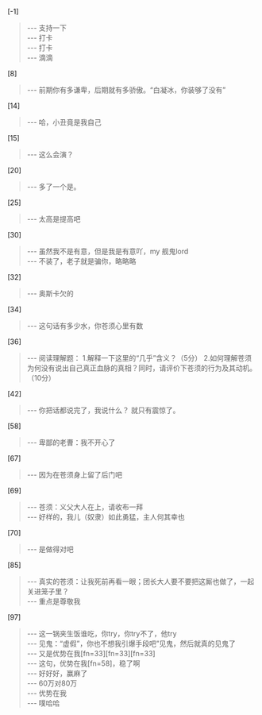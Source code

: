 
[-1] 
>--- 支持一下<br>
>--- 打卡<br>
>--- 打卡<br>
>--- 滴滴<br>

[8] 
>--- 前期你有多谦卑，后期就有多骄傲。“白凝冰，你装够了没有”<br>

[14] 
>--- 哈，小丑竟是我自己<br>

[15] 
>--- 这么会演？<br>

[20] 
>--- 多了一个是。<br>

[25] 
>--- 太高是提高吧<br>

[30] 
>--- 虽然我不是有意，但是我是有意吖，my 舰鬼lord<br>
>--- 不装了，老子就是骗你，略略略<br>

[32] 
>--- 奥斯卡欠的<br>

[34] 
>--- 这句话有多少水，你苍须心里有数<br>

[36] 
>--- 阅读理解题：
1.解释一下这里的“几乎”含义？（5分）
2.如何理解苍须为何没有说出自己真正血脉的真相？同时，请评价下苍须的行为及其动机。（10分）<br>

[42] 
>--- 你把话都说完了，我说什么？
就只有震惊了。<br>

[58] 
>--- 卑鄙的老曹：我不开心了<br>

[67] 
>--- 因为在苍须身上留了后门吧<br>

[69] 
>--- 苍须：义父大人在上，请收布一拜<br>
>--- 好样的，我儿（奴隶）如此勇猛，主人何其幸也<br>

[70] 
>--- 是做得对吧<br>

[85] 
>--- 真实的苍须：让我死前再看一眼；团长大人要不要把这厮也做了，一起关进笼子里？<br>
>--- 重点是尊敬我<br>

[97] 
>--- 这一锅夹生饭谁吃，你try，你try不了，他try<br>
>--- 见鬼：“虚假”，你也不想我引爆手段吧”见鬼，然后就真的见鬼了<br>
>--- 又是优势在我[fn=33][fn=33][fn=33]<br>
>--- 这句，优势在我[fn=58]，稳了啊<br>
>--- 好好好，赢麻了<br>
>--- 60万对80万<br>
>--- 优势在我<br>
>--- 噗哈哈<br>
